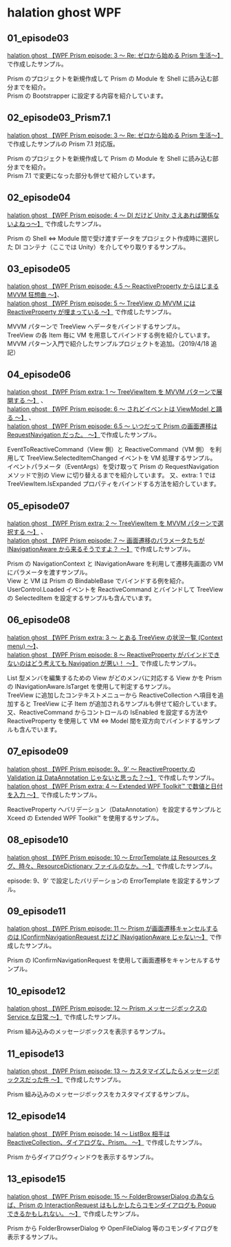 # halation ghost WPF

## 01_episode03

[halation ghost 【WPF Prism episode: 3 ～ Re: ゼロから始める Prism 生活～】](https://elf-mission.net/programming/wpf/episode03/) で作成したサンプル。

Prism のプロジェクトを新規作成して Prism の Module を Shell に読み込む部分までを紹介。  
Prism の Bootstrapper に設定する内容を紹介しています。

## 02_episode03_Prism7.1

[halation ghost 【WPF Prism episode: 3 ～ Re: ゼロから始める Prism 生活～】](https://elf-mission.net/programming/wpf/episode03/) で作成したサンプルの Prism 7.1 対応版。

Prism のプロジェクトを新規作成して Prism の Module を Shell に読み込む部分までを紹介。  
Prism 7.1 で変更になった部分も併せて紹介しています。

## 02_episode04

[halation ghost 【WPF Prism episode: 4 ～ DI だけど Unity さえあれば関係ないよねっ～】](https://elf-mission.net/programming/wpf/episode04/) で作成したサンプル。

Prism の Shell ⇔ Module 間で受け渡すデータをプロジェクト作成時に選択した DI コンテナ（ここでは Unity）を介してやり取りするサンプル。

## 03_episode05

[halation ghost 【WPF Prism episode: 4.5 ～ ReactiveProperty からはじまる MVVM 狂想曲 ～】](https://elf-mission.net/programming/wpf/episode045/)、  
[halation ghost 【WPF Prism episode: 5 ～ TreeView の MVVM には ReactiveProperty が埋まっている ～】](https://elf-mission.net/programming/wpf/episode05/) で作成したサンプル。

MVVM パターンで TreeView へデータをバインドするサンプル。  
TreeView の各 Item 毎に VM を用意してバインドする例を紹介しています。  
MVVM パターン入門で紹介したサンプルプロジェクトを追加。（2019/4/18 追記）

## 04_episode06

[halation ghost 【WPF Prism extra: 1 ～ TreeViewItem を MVVM パターンで展開する ～】](https://elf-mission.net/programming/wpf/extra01/) 、  
[halation ghost 【WPF Prism episode: 6 ～ されどイベントは ViewModel と踊る ～】](https://elf-mission.net/programming/wpf/episode06/) 、  
[halation ghost 【WPF Prism episode: 6.5 ～ いつだって Prism の画面遷移は RequestNavigation だった。 ～】](https://elf-mission.net/programming/wpf/episode065/)で作成したサンプル。

EventToReactiveCommand（View 側）と ReactiveCommand（VM 側） を利用して TreeView.SelectedItemChanged イベントを VM 処理するサンプル。  
イベントパラメータ（EventArgs）を受け取って Prism の RequestNavigation メソッドで別の View に切り替えるまでを紹介しています。
又、extra: 1 では TreeViewItem.IsExpanded プロパティをバインドする方法を紹介しています。

## 05_episode07

[halation ghost 【WPF Prism extra: 2 ～ TreeViewItem を MVVM パターンで選択する ～】](https://elf-mission.net/programming/wpf/extra02/) 、  
[halation ghost 【WPF Prism episode: 7 ～ 画面遷移のパラメータたちが INavigationAware から来るそうですよ？ ～】](https://elf-mission.net/programming/wpf/episode07/) で作成したサンプル。

Prism の NavigationContext と INavigationAware を利用して遷移先画面の VM にパラメータを渡すサンプル。  
View と VM は Prism の BindableBase でバインドする例を紹介。
UserControl.Loaded イベントを ReactiveCommand とバインドして TreeView の SelectedItem を設定するサンプルも含んでいます。

## 06_episode08

[halation ghost 【WPF Prism extra: 3 ～ とある TreeView の状況一覧 (Context menu) ～】](https://elf-mission.net/programming/wpf/extra03/)、  
[halation ghost 【WPF Prism episode: 8 ～ ReactiveProperty がバインドできないのはどう考えても Navigation が悪い！ ～】](https://elf-mission.net/programming/wpf/episode08/) で作成したサンプル。

List 型メンバを編集するための View がどのメンバに対応する View かを Prism の INavigationAware.IsTarget を使用して判定するサンプル。  
TreeView に追加したコンテキストメニューから ReactiveCollection へ項目を追加すると TreeView に子 Item が追加されるサンプルも併せて紹介しています。  
又、ReactiveCommand からコントロールの IsEnabled を設定する方法や ReactiveProperty を使用して VM ⇔ Model 間を双方向でバインドするサンプルも含んでいます。

## 07_episode09

[halation ghost 【WPF Prism episode: 9、9' ～ ReactiveProperty の Validation は DataAnnotation じゃないと思った？～】](https://elf-mission.net/programming/wpf/episode09/) で作成したサンプル。  
[halation ghost 【WPF Prism extra: 4 ～ Extended WPF Toolkit™ で数値と日付を入力 ～】](https://elf-mission.net/programming/wpf/extra04/) で作成したサンプル。

ReactiveProperty へバリデーション（DataAnnotation）を設定するサンプルと Xceed の Extended WPF Toolkit™ を使用するサンプル。

## 08_episode10

[halation ghost 【WPF Prism episode: 10 ～ ErrorTemplate は Resources タグ、時々、ResourceDictionary ファイルのなか。～】](https://elf-mission.net/programming/wpf/episode10/) で作成したサンプル。

episode: 9、9' で設定したバリデーションの ErrorTemplate を設定するサンプル。

## 09_episode11

[halation ghost 【WPF Prism episode: 11 ～ Prism が画面遷移キャンセルするのは IConfirmNavigationRequest だけど INavigationAware じゃない～】](https://elf-mission.net/programming/wpf/episode11/) で作成したサンプル。

Prism の IConfirmNavigationRequest を使用して画面遷移をキャンセルするサンプル。

## 10_episode12

[halation ghost 【WPF Prism episode: 12 ～ Prism メッセージボックスの Service な日常 ～】](https://elf-mission.net/programming/wpf/episode12/) で作成したサンプル。

Prism 組み込みのメッセージボックスを表示するサンプル。

## 11_episode13

[halation ghost 【WPF Prism episode: 13 ～ カスタマイズしたらメッセージボックスだった件 ～】](https://elf-mission.net/programming/wpf/episode13/) で作成したサンプル。

Prism 組み込みのメッセージボックスをカスタマイズするサンプル。

## 12_episode14

[halation ghost 【WPF Prism episode: 14 ～ ListBox 相手は ReactiveCollection、ダイアログな、Prism。 ～】](https://elf-mission.net/programming/wpf/episode14/) で作成したサンプル。

Prism からダイアログウィンドウを表示するサンプル。

## 13_episode15

[halation ghost 【WPF Prism episode: 15 ～ FolderBrowserDialog の為ならば、Prism の InteractionRequest はもしかしたらコモンダイアログも Popup できるかもしれない。 ～】](https://elf-mission.net/programming/wpf/episode15/) で作成したサンプル。

Prism から FolderBrowserDialog や OpenFileDialog 等のコモンダイアログを表示するサンプル。

